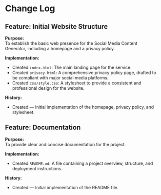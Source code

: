 # Change Log

## Feature: Initial Website Structure
**Purpose:**  
To establish the basic web presence for the Social Media Content Generator, including a homepage and a privacy policy.

**Implementation:**  
- Created `index.html`: The main landing page for the service.
- Created `privacy.html`: A comprehensive privacy policy page, drafted to be compliant with major social media platforms.
- Created `css/style.css`: A stylesheet to provide a consistent and professional design for the website.

**History:**
- Created — Initial implementation of the homepage, privacy policy, and stylesheet.

## Feature: Documentation
**Purpose:**  
To provide clear and concise documentation for the project.

**Implementation:**  
- Created `README.md`: A file containing a project overview, structure, and deployment instructions.

**History:**
- Created — Initial implementation of the README file. 